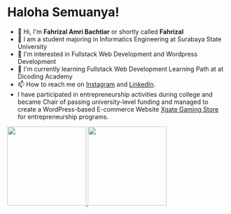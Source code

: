 # Haloha Semuanya! 

- :wave: Hi, I'm **Fahrizal Amri Bachtiar** or shortly called **Fahrizal**
- :school: I am a student majoring in Informatics Engineering at Surabaya State University
- :eyes: I'm interested in Fullstack Web Development and Wordpress Development
- :office: I'm currently learning Fullstack Web Development Learning Path at at Dicoding Academy
- :mailbox: How to reach me on 
<a href="https://www.instagram.com/iiizal/" target="_blank">Instagram</a> and 
<a href="https://www.linkedin.com/in/fahrizal-amri-bachtiar-955647242/" target="_blank">LinkedIn</a>. 
- I have participated in entrepreneurship activities during college and became Chair of passing university-level funding and managed to create a WordPress-based E-commerce Website [Xgate Gaming Store](https://xgategaming.com/) for entrepreneurship programs.

<p align="left">
<a href="https://github.com/iiizal15">
  <img height="180em" src="https://github-readme-stats-eight-theta.vercel.app/api?username=iiizal15&show_icons=true&theme=algolia&include_all_commits=true&count_private=true"/>
  <img height="180em" src="https://github-readme-stats-eight-theta.vercel.app/api/top-langs/?username=iiizal15&layout=compact&langs_count=8&theme=algolia"/>
</a>
</p>
